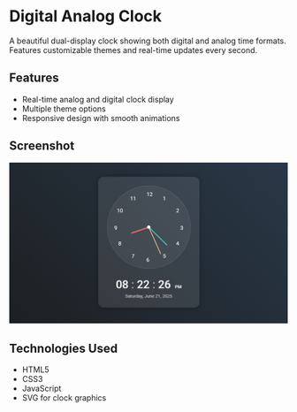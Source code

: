 # Digital Analog Clock
A beautiful dual-display clock showing both digital and analog time formats.
Features customizable themes and real-time updates every second.


## Features
- Real-time analog and digital clock display
- Multiple theme options
- Responsive design with smooth animations


## Screenshot
![screenshot](screenshot.png)


## Technologies Used
- HTML5
- CSS3
- JavaScript
- SVG for clock graphics


